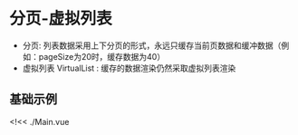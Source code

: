 # 分页-虚拟列表

- 分页: 列表数据采用上下分页的形式，永远只缓存当前页数据和缓冲数据（例如：pageSize为20时，缓存数据为40）
- 虚拟列表 VirtualList : 缓存的数据渲染仍然采取虚拟列表渲染

## 基础示例

<!<< ./Main.vue
